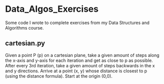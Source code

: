 # Data_Algos_Exercises
Some code I wrote to complete exercises from my Data Structures and Algorithms course.  


## cartesian.py

Given a point P (p) on a cartesian plane, take a given amount of steps along the x-axis and y-axis for each iteration and get as close to p as possible. 
After every 3rd iteration, take a given amount of steps backwards in the x and y directions.
Arrive at a point (x, y) whose distance is closest to p (using the distance formula). Start at the origin (0,0).

